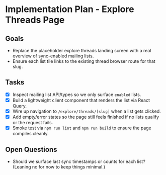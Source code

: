 # Implementation Plan - Explore Threads Page

## Goals
- Replace the placeholder explore threads landing screen with a real overview of sync-enabled mailing lists.
- Ensure each list tile links to the existing thread browser route for that slug.

## Tasks
- [x] Inspect mailing list API/types so we only surface `enabled` lists.
- [x] Build a lightweight client component that renders the list via React Query.
- [x] Wire up navigation to `/explore/threads/[slug]` when a list gets clicked.
- [x] Add empty/error states so the page still feels finished if no lists qualify or the request fails.
- [x] Smoke test via `npm run lint` and `npm run build` to ensure the page compiles cleanly.

## Open Questions
- Should we surface last sync timestamps or counts for each list? (Leaning no for now to keep things minimal.)
